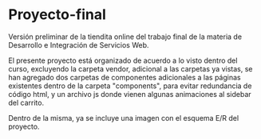 # Proyecto-final
Versión preliminar de la tiendita online del trabajo final de la materia de Desarrollo e Integración de Servicios Web.

El presente proyecto está organizado de acuerdo a lo visto dentro del curso, excluyendo la carpeta vendor, 
adicional a las carpetas ya vistas, se han agregado dos carpetas de componentes adicionales a las páginas existentes dentro de
la carpeta "components", para evitar redundancia de código html, y un archivo js donde vienen algunas animaciones al sidebar
del carrito.

Dentro de la misma, ya se incluye una imagen con el esquema E/R del proyecto.
